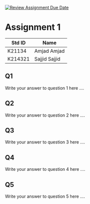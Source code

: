 [![Review Assignment Due Date](https://classroom.github.com/assets/deadline-readme-button-24ddc0f5d75046c5622901739e7c5dd533143b0c8e959d652212380cedb1ea36.svg)](https://classroom.github.com/a/oYBqdRz8)
# Assignment 1
|Std ID|Name|
|------|-|
|K21134|Amjad Amjad|
|K214321|Sajjid Sajjid|

## Q1
Write your answer to question 1 here ....
## Q2
Write your answer to question 2 here ....
## Q3
Write your answer to question 3 here ....
## Q4
Write your answer to question 4 here ....
## Q5
Write your answer to question 5 here ....

